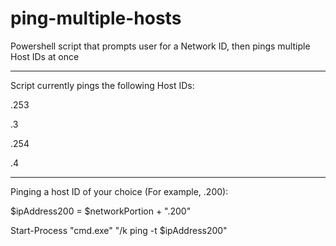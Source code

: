 # ping-multiple-hosts
Powershell script that prompts user for a Network ID, then pings multiple Host IDs at once

----------

Script currently pings the following Host IDs:

.253

.3

.254

.4

----------
Pinging a host ID of your choice (For example, .200):



$ipAddress200 = $networkPortion + ".200"

Start-Process "cmd.exe" "/k ping -t $ipAddress200"


